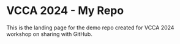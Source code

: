 # VCCA 2024 - My Repo

This is the landing page for the demo repo created for VCCA 2024 workshop on sharing with GitHub.

